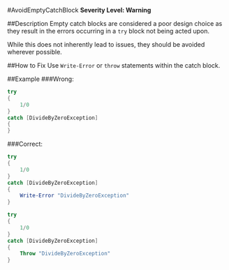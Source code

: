 ﻿#AvoidEmptyCatchBlock
**Severity Level: Warning**

##Description
Empty catch blocks are considered a poor design choice as they result in the errors occurring in a `try` block not being acted upon.

While this does not inherently lead to issues, they should be avoided wherever possible.

##How to Fix
Use ```Write-Error``` or ```throw``` statements within the catch block.

##Example
###Wrong:
``` PowerShell
try
{
	1/0
}
catch [DivideByZeroException]
{
}
```

###Correct:
``` PowerShell
try
{
	1/0
}
catch [DivideByZeroException]
{
	Write-Error "DivideByZeroException"
}

try
{
	1/0
}
catch [DivideByZeroException]
{
	Throw "DivideByZeroException"
}
```
